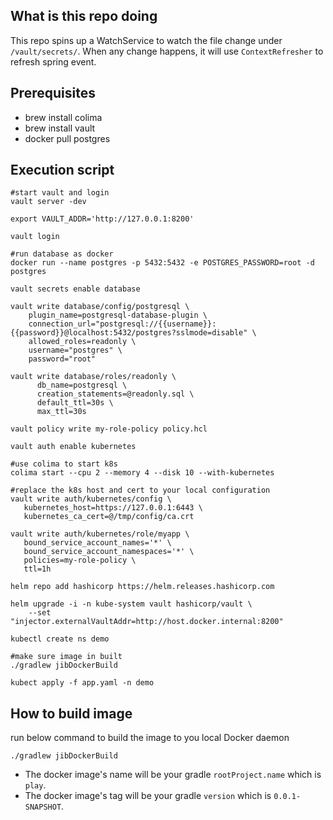 ## What is this repo doing
This repo spins up a WatchService to watch the file change under `/vault/secrets/`.
When any change happens, it will use `ContextRefresher` to refresh spring event.

## Prerequisites
- brew install colima
- brew install vault
- docker pull postgres

## Execution script
~~~shell
#start vault and login
vault server -dev

export VAULT_ADDR='http://127.0.0.1:8200'

vault login

#run database as docker
docker run --name postgres -p 5432:5432 -e POSTGRES_PASSWORD=root -d postgres

vault secrets enable database

vault write database/config/postgresql \
    plugin_name=postgresql-database-plugin \
    connection_url="postgresql://{{username}}:{{password}}@localhost:5432/postgres?sslmode=disable" \
    allowed_roles=readonly \
    username="postgres" \
    password="root"
    
vault write database/roles/readonly \
      db_name=postgresql \
      creation_statements=@readonly.sql \
      default_ttl=30s \
      max_ttl=30s
      
vault policy write my-role-policy policy.hcl

vault auth enable kubernetes

#use colima to start k8s
colima start --cpu 2 --memory 4 --disk 10 --with-kubernetes

#replace the k8s host and cert to your local configuration
vault write auth/kubernetes/config \
   kubernetes_host=https://127.0.0.1:6443 \
   kubernetes_ca_cert=@/tmp/config/ca.crt 
   
vault write auth/kubernetes/role/myapp \
   bound_service_account_names='*' \
   bound_service_account_namespaces='*' \
   policies=my-role-policy \
   ttl=1h
   
helm repo add hashicorp https://helm.releases.hashicorp.com

helm upgrade -i -n kube-system vault hashicorp/vault \
    --set "injector.externalVaultAddr=http://host.docker.internal:8200"

kubectl create ns demo

#make sure image in built
./gradlew jibDockerBuild

kubect apply -f app.yaml -n demo
~~~

## How to build image
run below command to build the image to you local Docker daemon
~~~shell
./gradlew jibDockerBuild
~~~
- The docker image's name will be your gradle `rootProject.name` which is `play`.
- The docker image's tag will be your gradle `version` which is `0.0.1-SNAPSHOT`.